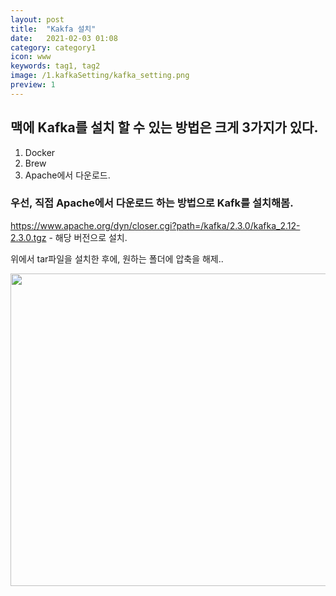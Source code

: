 ```yaml
---
layout: post
title:  "Kakfa 설치"
date:   2021-02-03 01:08
category: category1
icon: www
keywords: tag1, tag2
image: /1.kafkaSetting/kafka_setting.png
preview: 1
---
```


## 맥에 Kafka를 설치 할 수 있는 방법은 크게 3가지가 있다.
1. Docker
2. Brew
3. Apache에서 다운로드.


### 우선, 직접 Apache에서 다운로드 하는 방법으로 Kafk를 설치해봄.
<https://www.apache.org/dyn/closer.cgi?path=/kafka/2.3.0/kafka_2.12-2.3.0.tgz> - 해당 버전으로 설치.

위에서 tar파일을 설치한 후에, 원하는 폴더에 압축을 해제..


<img src="{{ site.baseurl}}/post-img/category1/1.kafkaSetting/kafka_setting.png" width="1000" height="500">

